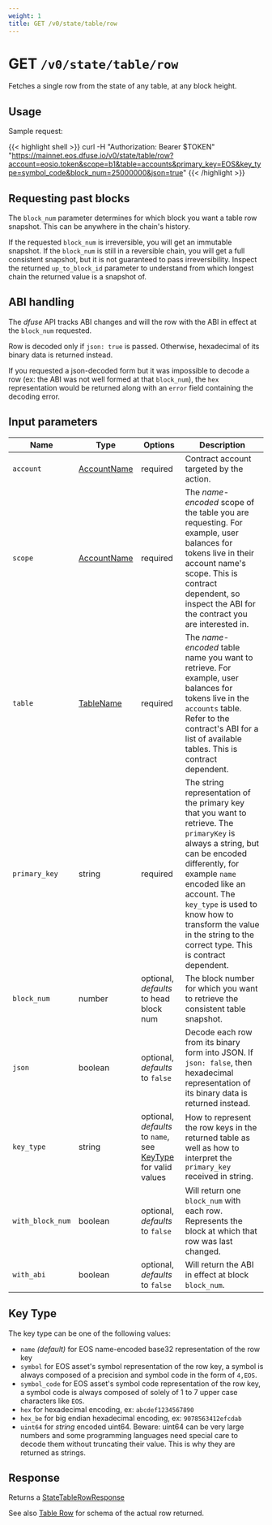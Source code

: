 ```yaml
---
weight: 1
title: GET /v0/state/table/row
---
```


# GET `/v0/state/table/row`

Fetches a single row from the state of any table, at any block height.

## Usage

Sample request:

{{< highlight shell >}}
curl -H "Authorization: Bearer $TOKEN" \
    "https://mainnet.eos.dfuse.io/v0/state/table/row?account=eosio.token&scope=b1&table=accounts&primary_key=EOS&key_type=symbol_code&block_num=25000000&json=true"
{{< /highlight >}}

## Requesting past blocks

The `block_num` parameter determines for which block you want a table row snapshot. This can be anywhere in the chain's history.

If the requested `block_num` is irreversible, you will get an immutable snapshot.  If the `block_num` is still in a reversible chain, you will get a full consistent snapshot, but it is not guaranteed to pass irreversibility. Inspect the returned `up_to_block_id` parameter to understand from which longest chain the returned value is a snapshot of.


## ABI handling

The _dfuse_ API tracks ABI changes and will the row with the ABI in effect at the `block_num` requested.

Row is decoded only if `json: true` is passed. Otherwise, hexadecimal of its binary data is returned instead.

If you requested a json-decoded form but it was impossible to decode a row (ex: the ABI was not well formed at that `block_num`), the `hex` representation would be returned along with an `error` field containing the decoding error.

## Input parameters

Name | Type | Options | Description
-----|------|---------|------------
`account` | [AccountName](#type-AccountName) | required | Contract account targeted by the action.
`scope` | [AccountName](#type-AccountName) | required | The _name-encoded_ scope of the table you are requesting.  For example, user balances for tokens live in their account name's scope. This is contract dependent, so inspect the ABI for the contract you are interested in.
`table` | [TableName](#type-TableName) | required | The _name-encoded_ table name you want to retrieve.  For example, user balances for tokens live in the `accounts` table.  Refer to the contract's ABI for a list of available tables.  This is contract dependent.
`primary_key` | string | required | The string representation of the primary key that you want to retrieve. The `primaryKey` is always a string, but can be encoded differently, for example `name` encoded like an account. The `key_type` is used to know how to transform the value in the string to the correct type. This is contract dependent.
`block_num` | number | optional, _defaults_ to head block num | The block number for which you want to retrieve the consistent table snapshot.
`json` | boolean | optional, _defaults_ to `false` | Decode each row from its binary form into JSON. If `json: false`, then hexadecimal representation of its binary data is returned instead.
`key_type` | string | optional, _defaults_ to `name`, see [KeyType](#state-table-KeyType) for valid values | How to represent the row keys in the returned table as well as how to interpret the `primary_key` received in string.
`with_block_num` | boolean | optional, _defaults_ to `false` | Will return one `block_num` with each row. Represents the block at which that row was last changed.
`with_abi` | boolean | optional, _defaults_ to `false` | Will return the ABI in effect at block `block_num`.

<!---
FIXME: This KeyType is duplicated from `state-tables-scopes.md` and `state-table.md`
-->

## Key Type

The key type can be one of the following values:

 * `name` _(default)_ for EOS name-encoded base32 representation of the row key
 * `symbol` for EOS asset's symbol representation of the row key, a symbol is always composed
   of a precision and symbol code in the form of `4,EOS`.
 * `symbol_code` for EOS asset's symbol code representation of the row key, a symbol code is always composed
   of solely of 1 to 7 upper case characters like `EOS`.
 * `hex` for hexadecimal encoding, ex: `abcdef1234567890`
 * `hex_be` for big endian hexadecimal encoding, ex: `9078563412efcdab`
 * `uint64` for *string* encoded uint64. Beware: uint64 can be very large numbers and some programming languages need special care to decode them without truncating their value. This is why they are returned as strings.

## Response

Returns a [StateTableRowResponse](#type-StateTableRowResponse)

See also [Table Row](#type-state-TableRow) for schema of the actual row returned.